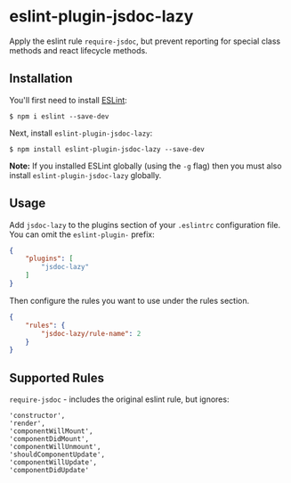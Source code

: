 # eslint-plugin-jsdoc-lazy

Apply the eslint rule `require-jsdoc`, but prevent reporting for special class methods and react lifecycle methods.

## Installation

You'll first need to install [ESLint](http://eslint.org):

```
$ npm i eslint --save-dev
```

Next, install `eslint-plugin-jsdoc-lazy`:

```
$ npm install eslint-plugin-jsdoc-lazy --save-dev
```

**Note:** If you installed ESLint globally (using the `-g` flag) then you must also install `eslint-plugin-jsdoc-lazy` globally.

## Usage

Add `jsdoc-lazy` to the plugins section of your `.eslintrc` configuration file. You can omit the `eslint-plugin-` prefix:

```json
{
    "plugins": [
        "jsdoc-lazy"
    ]
}
```


Then configure the rules you want to use under the rules section.

```json
{
    "rules": {
        "jsdoc-lazy/rule-name": 2
    }
}
```

## Supported Rules

```require-jsdoc``` - includes the original eslint rule, but ignores:

    'constructor',
    'render',
    'componentWillMount',
    'componentDidMount',
    'componentWillUnmount',
    'shouldComponentUpdate',
    'componentWillUpdate',
    'componentDidUpdate'





